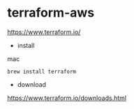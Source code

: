 # terraform-aws


https://www.terraform.io/

* install 

mac
```
brew install terraform
```

* download 

https://www.terraform.io/downloads.html

